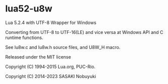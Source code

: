 lua52-u8w
======

Lua 5.2.4 with UTF-8 Wrapper for Windows

Converting from UTF-8 to UTF-16(LE) and vice versa at Windows API and C runtime functions.

See lu8w.c and lu8w.h source files, and U8W_H macro.

Released under the MIT license

Copyright (C) 1994-2015 Lua.org, PUC-Rio.

Copyright (C) 2014-2023 SASAKI Nobuyuki
